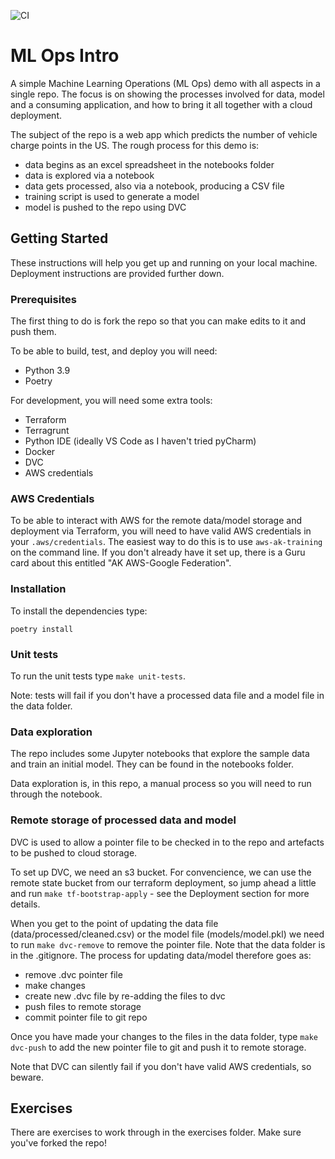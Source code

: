 ![CI](https://github.com/armakuni/mlops-intro/actions/workflows/ci.yml/badge.svg)

# ML Ops Intro

A simple Machine Learning Operations (ML Ops) demo with all aspects in a single repo. The focus is on showing the processes involved for data, model and a consuming application, and how to bring it all together with a cloud deployment.

The subject of the repo is a web app which predicts the number of vehicle charge points in the US. The rough process for this demo is:
- data begins as an excel spreadsheet in the notebooks folder
- data is explored via a notebook
- data gets processed, also via a notebook, producing a CSV file
- training script is used to generate a model
- model is pushed to the repo using DVC

## Getting Started

These instructions will help you get up and running on your local machine. Deployment instructions are provided further down.

### Prerequisites

The first thing to do is fork the repo so that you can make edits to it and push them.

To be able to build, test, and deploy you will need:
- Python 3.9
- Poetry

For development, you will need some extra tools:
- Terraform
- Terragrunt
- Python IDE (ideally VS Code as I haven't tried pyCharm)
- Docker
- DVC
- AWS credentials

### AWS Credentials

To be able to interact with AWS for the remote data/model storage and deployment via Terraform, you will need to have valid AWS credentials in your `.aws/credentials`. The easiest way to do this is to use `aws-ak-training` on the command line. If you don't already have it set up, there is a Guru card about this entitled "AK AWS-Google Federation".

### Installation

To install the dependencies type:

`poetry install`

### Unit tests

To run the unit tests type `make unit-tests`.

Note: tests will fail if you don't have a processed data file and a model file in the data folder.

### Data exploration

The repo includes some Jupyter notebooks that explore the sample data and train an initial model. They can be found in the notebooks folder.

Data exploration is, in this repo, a manual process so you will need to run through the notebook.

### Remote storage of processed data and model

DVC is used to allow a pointer file to be checked in to the repo and artefacts to be pushed to cloud storage. 

To set up DVC, we need an s3 bucket. For convencience, we can use the remote state bucket from our terraform deployment, so jump ahead a little and run `make tf-bootstrap-apply` - see the Deployment section for more details.

When you get to the point of updating the data file (data/processed/cleaned.csv) or the model file (models/model.pkl) we need to run `make dvc-remove` to remove the pointer file. Note that the data folder is in the .gitignore. The process for updating data/model therefore goes as:
- remove .dvc pointer file
- make changes
- create new .dvc file by re-adding the files to dvc
- push files to remote storage
- commit pointer file to git repo

Once you have made your changes to the files in the data folder, type `make dvc-push` to add the new pointer file to git and push it to remote storage.

Note that DVC can silently fail if you don't have valid AWS credentials, so beware.

## Exercises

There are exercises to work through in the exercises folder. Make sure you've forked the repo!